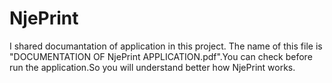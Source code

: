 # NjePrint
I shared documantation of application in this project. The name of this file is "DOCUMENTATION  OF NjePrint APPLICATION.pdf".You can check before run the application.So you will understand better how NjePrint works.

